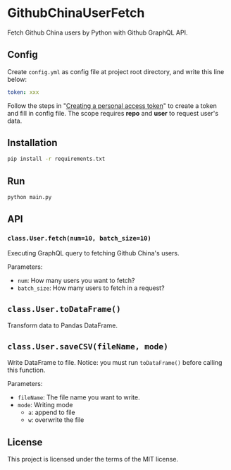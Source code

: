 # GithubChinaUserFetch
Fetch Github China users by Python with Github GraphQL API.

## Config

Create `config.yml` as config file at project root directory, and write this line below:

```yaml
token: xxx
```

Follow the steps in "[Creating a personal access token](https://docs.github.com/en/github/authenticating-to-github/creating-a-personal-access-token)" to create a token and fill in config file. The scope requires **repo** and **user** to request user's data.

## Installation

```bash
pip install -r requirements.txt
```

## Run

```bash
python main.py
```

## API

### `class.User.fetch(num=10, batch_size=10)`

Executing GraphQL query to fetching Github China's users.

Parameters:

- `num`: How many users you want to fetch?
- `batch_size`: How many users to fetch in a request?

## `class.User.toDataFrame()`

Transform data to Pandas DataFrame.

## `class.User.saveCSV(fileName, mode)`

Write DataFrame to file. Notice: you must run `toDataFrame()` before calling this function.

Parameters:

- `fileName`: The file name you want to write.
- `mode`: Writing mode
  - `a`: append to file
  - `w`: overwrite the file

## License

This project is licensed under the terms of the MIT license.